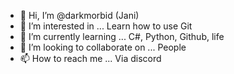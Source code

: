 - 👋 Hi, I’m @darkmorbid (Jani)
- 👀 I’m interested in ... Learn how to use Git
- 🌱 I’m currently learning ... C#, Python, Github, life
- 💞️ I’m looking to collaborate on ... People
- 📫 How to reach me ... Via discord

<!---
darkmorbid/darkmorbid is a ✨ special ✨ repository because its `README.md` (this file) appears on your GitHub profile.
You can click the Preview link to take a look at your changes.
--->
